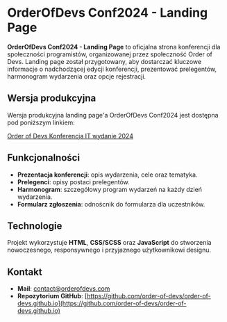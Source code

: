 # OrderOfDevs Conf2024 - Landing Page

**OrderOfDevs Conf2024 - Landing Page** to oficjalna strona konferencji dla społeczności programistów, organizowanej przez społeczność Order of Devs. Landing page został przygotowany, aby dostarczać kluczowe informacje o nadchodzącej edycji konferencji, prezentować prelegentów, harmonogram wydarzenia oraz opcje rejestracji.

## Wersja produkcyjna

Wersja produkcyjna landing page'a OrderOfDevs Conf2024 jest dostępna pod poniższym linkiem:

[Order of Devs Konferencja IT wydanie 2024](https://www.orderofdevs.com/)

## Funkcjonalności
- **Prezentacja konferencji**: opis wydarzenia, cele oraz tematyka.
- **Prelegenci**: opisy postaci prelegentów.
- **Harmonogram**: szczegółowy program wydarzeń na każdy dzień wydarzenia.
- **Formularz zgłoszenia**: odnoścnik do formularza dla uczestników.

## Technologie

Projekt wykorzystuje **HTML**, **CSS/SCSS** oraz **JavaScript** do stworzenia nowoczesnego, responsywnego i przyjaznego użytkownikowi designu.

## Kontakt

- **Mail**: [contact@orderofdevs.com](mailto:contact@orderofdevs.com)
- **Repozytorium GitHub**: [https://github.com/order-of-devs/order-of-devs.github.io](https://github.com/order-of-devs/order-of-devs.github.io)
